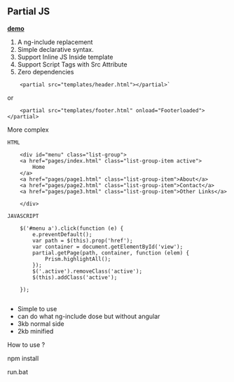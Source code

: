 Partial JS
----------

__[demo](https://partialjs.herokuapp.com/)__

 1. A ng-include replacement 
 2. Simple declarative syntax.
 3. Support Inline JS Inside template
 4. Support Script Tags with Src Attribute
 5. Zero dependencies

  

```
    <partial src="templates/header.html"></partial>`
```
or

```
    <partial src="templates/footer.html" onload="Footerloaded"></partial>
```


More complex 

```
HTML

    <div id="menu" class="list-group">
    <a href="pages/index.html" class="list-group-item active">
        Home
    </a>
    <a href="pages/page1.html" class="list-group-item">About</a>
    <a href="pages/page2.html" class="list-group-item">Contact</a>
    <a href="pages/page3.html" class="list-group-item">Other Links</a>
    
    </div>

```

```
JAVASCRIPT

    $('#menu a').click(function (e) {
        e.preventDefault();
        var path = $(this).prop('href');
        var container = document.getElementById('view');
        partial.getPage(path, container, function (elem) {
            Prism.highlightAll();
        });
        $('.active').removeClass('active');
        $(this).addClass('active');

    });
    

```

 - Simple to use 
 - can do what ng-include dose but without angular
 - 3kb normal side 
 - 2kb minified


 How to use ?

 npm install 

 run.bat 